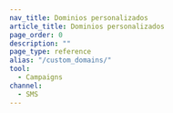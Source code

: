 ```yaml
---
nav_title: Dominios personalizados
article_title: Dominios personalizados
page_order: 0
description: ""
page_type: reference
alias: "/custom_domains/"
tool:
  - Campaigns
channel:
  - SMS
---
```


